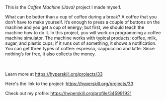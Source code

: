 This is the *Coffee Machine (Java)* project I made myself.


<p>What can be better than a cup of coffee during a break? A coffee that you don’t have to make yourself. It’s enough to press a couple of buttons on the machine and you get a cup of energy; but first, we should teach the machine how to do it. In this project, you will work on programming a coffee machine simulator. The machine works with typical products: coffee, milk, sugar, and plastic cups; if it runs out of something, it shows a notification. You can get three types of coffee: espresso, cappuccino and latte. Since nothing’s for free, it also collects the money.</p><br/><br/>Learn more at <a href="https://hyperskill.org/projects/33?utm_source=ide&utm_medium=ide&utm_campaign=ide&utm_content=project-card">https://hyperskill.org/projects/33</a>

Here's the link to the project: https://hyperskill.org/projects/33

Check out my profile: https://hyperskill.org/profile/345991921